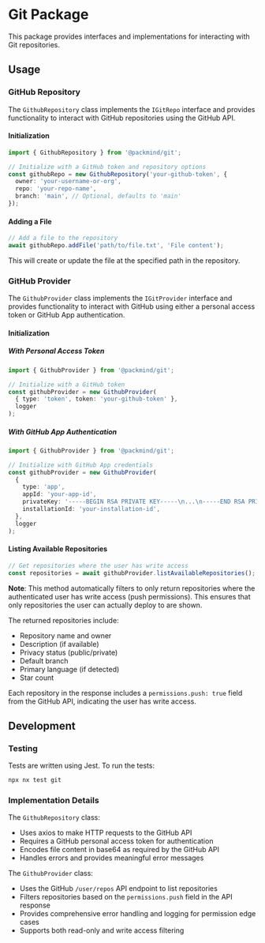 # Git Package

This package provides interfaces and implementations for interacting with Git repositories.

## Usage

### GitHub Repository

The `GithubRepository` class implements the `IGitRepo` interface and provides functionality to interact with GitHub repositories using the GitHub API.

#### Initialization

```typescript
import { GithubRepository } from '@packmind/git';

// Initialize with a GitHub token and repository options
const githubRepo = new GithubRepository('your-github-token', {
  owner: 'your-username-or-org',
  repo: 'your-repo-name',
  branch: 'main', // Optional, defaults to 'main'
});
```

#### Adding a File

```typescript
// Add a file to the repository
await githubRepo.addFile('path/to/file.txt', 'File content');
```

This will create or update the file at the specified path in the repository.

### GitHub Provider

The `GithubProvider` class implements the `IGitProvider` interface and provides functionality to interact with GitHub using either a personal access token or GitHub App authentication.

#### Initialization

##### With Personal Access Token

```typescript
import { GithubProvider } from '@packmind/git';

// Initialize with a GitHub token
const githubProvider = new GithubProvider(
  { type: 'token', token: 'your-github-token' },
  logger
);
```

##### With GitHub App Authentication

```typescript
import { GithubProvider } from '@packmind/git';

// Initialize with GitHub App credentials
const githubProvider = new GithubProvider(
  {
    type: 'app',
    appId: 'your-app-id',
    privateKey: '-----BEGIN RSA PRIVATE KEY-----\n...\n-----END RSA PRIVATE KEY-----',
    installationId: 'your-installation-id',
  },
  logger
);
```

#### Listing Available Repositories

```typescript
// Get repositories where the user has write access
const repositories = await githubProvider.listAvailableRepositories();
```

**Note**: This method automatically filters to only return repositories where the authenticated user has write access (push permissions). This ensures that only repositories the user can actually deploy to are shown.

The returned repositories include:

- Repository name and owner
- Description (if available)
- Privacy status (public/private)
- Default branch
- Primary language (if detected)
- Star count

Each repository in the response includes a `permissions.push: true` field from the GitHub API, indicating the user has write access.

## Development

### Testing

Tests are written using Jest. To run the tests:

```bash
npx nx test git
```

### Implementation Details

The `GithubRepository` class:

- Uses axios to make HTTP requests to the GitHub API
- Requires a GitHub personal access token for authentication
- Encodes file content in base64 as required by the GitHub API
- Handles errors and provides meaningful error messages

The `GithubProvider` class:

- Uses the GitHub `/user/repos` API endpoint to list repositories
- Filters repositories based on the `permissions.push` field in the API response
- Provides comprehensive error handling and logging for permission edge cases
- Supports both read-only and write access filtering
